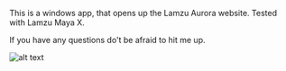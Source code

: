 This is a windows app, that opens up the Lamzu Aurora website. Tested with Lamzu Maya X.

If you have any questions do't be afraid to hit me up.

 ![alt text](https://i.ibb.co/V2PQh6K/LamzuWeb.png)
